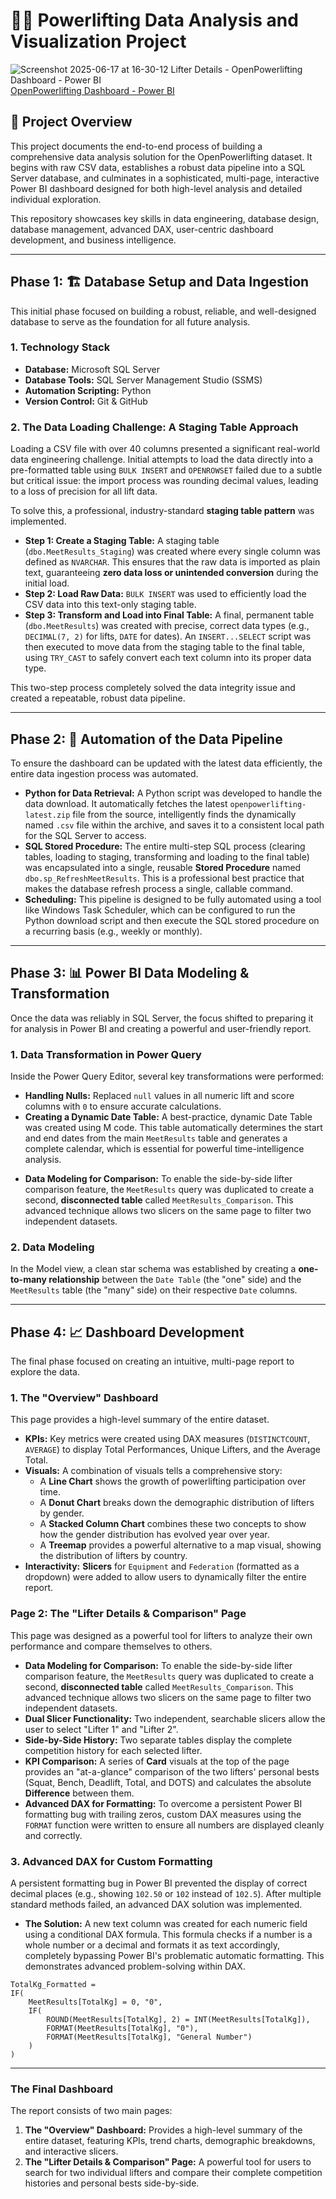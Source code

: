 # 🏋️‍♀️ Powerlifting Data Analysis and Visualization Project

![Screenshot 2025-06-17 at 16-30-12 Lifter Details - OpenPowerlifting Dashboard - Power BI](https://github.com/user-attachments/assets/10202d73-0ea8-4d74-8c48-e2e5140dc3c2)
[OpenPowerlifting Dashboard - Power BI](https://app.powerbi.com/links/oHeCmjs9sV?ctid=983bb12d-4704-4fe3-a862-f064ed80292d&pbi_source=linkShare&bookmarkGuid=41bf3263-bd98-4bc1-b869-93fe84f7e8bb)
## 📜 Project Overview

This project documents the end-to-end process of building a comprehensive data analysis solution for the OpenPowerlifting dataset. It begins with raw CSV data, establishes a robust data pipeline into a SQL Server database, and culminates in a sophisticated, multi-page, interactive Power BI dashboard designed for both high-level analysis and detailed individual exploration.

This repository showcases key skills in data engineering, database design, database management, advanced DAX, user-centric dashboard development, and business intelligence.

---

## Phase 1: 🏗️ Database Setup and Data Ingestion

This initial phase focused on building a robust, reliable, and well-designed database to serve as the foundation for all future analysis.

### 1. Technology Stack

- **Database:** Microsoft SQL Server
- **Database Tools:** SQL Server Management Studio (SSMS)
- **Automation Scripting:** Python
- **Version Control:** Git & GitHub

### 2. The Data Loading Challenge: A Staging Table Approach

Loading a CSV file with over 40 columns presented a significant real-world data engineering challenge. Initial attempts to load the data directly into a pre-formatted table using `BULK INSERT` and `OPENROWSET` failed due to a subtle but critical issue: the import process was rounding decimal values, leading to a loss of precision for all lift data.

To solve this, a professional, industry-standard **staging table pattern** was implemented.

- **Step 1: Create a Staging Table:** A staging table (`dbo.MeetResults_Staging`) was created where every single column was defined as `NVARCHAR`. This ensures that the raw data is imported as plain text, guaranteeing **zero data loss or unintended conversion** during the initial load.
- **Step 2: Load Raw Data:** `BULK INSERT` was used to efficiently load the CSV data into this text-only staging table.
- **Step 3: Transform and Load into Final Table:** A final, permanent table (`dbo.MeetResults`) was created with precise, correct data types (e.g., `DECIMAL(7, 2)` for lifts, `DATE` for dates). An `INSERT...SELECT` script was then executed to move data from the staging table to the final table, using `TRY_CAST` to safely convert each text column into its proper data type.

This two-step process completely solved the data integrity issue and created a repeatable, robust data pipeline.

---

## Phase 2: 🤖 Automation of the Data Pipeline

To ensure the dashboard can be updated with the latest data efficiently, the entire data ingestion process was automated.

- **Python for Data Retrieval:** A Python script was developed to handle the data download. It automatically fetches the latest `openpowerlifting-latest.zip` file from the source, intelligently finds the dynamically named `.csv` file within the archive, and saves it to a consistent local path for the SQL Server to access.
- **SQL Stored Procedure:** The entire multi-step SQL process (clearing tables, loading to staging, transforming and loading to the final table) was encapsulated into a single, reusable **Stored Procedure** named `dbo.sp_RefreshMeetResults`. This is a professional best practice that makes the database refresh process a single, callable command.
- **Scheduling:** This pipeline is designed to be fully automated using a tool like Windows Task Scheduler, which can be configured to run the Python download script and then execute the SQL stored procedure on a recurring basis (e.g., weekly or monthly).

---

## Phase 3: 📊 Power BI Data Modeling & Transformation

Once the data was reliably in SQL Server, the focus shifted to preparing it for analysis in Power BI and creating a powerful and user-friendly report.

### 1. Data Transformation in Power Query

Inside the Power Query Editor, several key transformations were performed:

- **Handling Nulls:** Replaced `null` values in all numeric lift and score columns with `0` to ensure accurate calculations.
- **Creating a Dynamic Date Table:** A best-practice, dynamic Date Table was created using M code. This table automatically determines the start and end dates from the main `MeetResults` table and generates a complete calendar, which is essential for powerful time-intelligence analysis.

* **Data Modeling for Comparison:** To enable the side-by-side lifter comparison feature, the `MeetResults` query was duplicated to create a second, **disconnected table** called `MeetResults_Comparison`. This advanced technique allows two slicers on the same page to filter two independent datasets.

### 2. Data Modeling

In the Model view, a clean star schema was established by creating a **one-to-many relationship** between the `Date Table` (the "one" side) and the `MeetResults` table (the "many" side) on their respective `Date` columns.

---

## Phase 4: 📈 Dashboard Development

The final phase focused on creating an intuitive, multi-page report to explore the data.

### 1. The "Overview" Dashboard

This page provides a high-level summary of the entire dataset.

- **KPIs:** Key metrics were created using DAX measures (`DISTINCTCOUNT`, `AVERAGE`) to display Total Performances, Unique Lifters, and the Average Total.
- **Visuals:** A combination of visuals tells a comprehensive story:
  - A **Line Chart** shows the growth of powerlifting participation over time.
  - A **Donut Chart** breaks down the demographic distribution of lifters by gender.
  - A **Stacked Column Chart** combines these two concepts to show how the gender distribution has evolved year over year.
  - A **Treemap** provides a powerful alternative to a map visual, showing the distribution of lifters by country.
- **Interactivity:** **Slicers** for `Equipment` and `Federation` (formatted as a dropdown) were added to allow users to dynamically filter the entire report.

### Page 2: The "Lifter Details & Comparison" Page

This page was designed as a powerful tool for lifters to analyze their own performance and compare themselves to others.

- **Data Modeling for Comparison:** To enable the side-by-side lifter comparison feature, the `MeetResults` query was duplicated to create a second, **disconnected table** called `MeetResults_Comparison`. This advanced technique allows two slicers on the same page to filter two independent datasets.
- **Dual Slicer Functionality:** Two independent, searchable slicers allow the user to select "Lifter 1" and "Lifter 2".
- **Side-by-Side History:** Two separate tables display the complete competition history for each selected lifter.
- **KPI Comparison:** A series of **Card** visuals at the top of the page provides an "at-a-glance" comparison of the two lifters' personal bests (Squat, Bench, Deadlift, Total, and DOTS) and calculates the absolute **Difference** between them.
- **Advanced DAX for Formatting:** To overcome a persistent Power BI formatting bug with trailing zeros, custom DAX measures using the `FORMAT` function were written to ensure all numbers are displayed cleanly and correctly.

### 3. Advanced DAX for Custom Formatting

A persistent formatting bug in Power BI prevented the display of correct decimal places (e.g., showing `102.50` or `102` instead of `102.5`). After multiple standard methods failed, an advanced DAX solution was implemented.

- **The Solution:** A new text column was created for each numeric field using a conditional DAX formula. This formula checks if a number is a whole number or a decimal and formats it as text accordingly, completely bypassing Power BI's problematic automatic formatting. This demonstrates advanced problem-solving within DAX.

```dax
TotalKg_Formatted =
IF(
    MeetResults[TotalKg] = 0, "0",
    IF(
        ROUND(MeetResults[TotalKg], 2) = INT(MeetResults[TotalKg]),
        FORMAT(MeetResults[TotalKg], "0"),
        FORMAT(MeetResults[TotalKg], "General Number")
    )
)
```

---

### The Final Dashboard

The report consists of two main pages:

1.  **The "Overview" Dashboard:** Provides a high-level summary of the entire dataset, featuring KPIs, trend charts, demographic breakdowns, and interactive slicers.
2.  **The "Lifter Details & Comparison" Page:** A powerful tool for users to search for two individual lifters and compare their complete competition histories and personal bests side-by-side.
